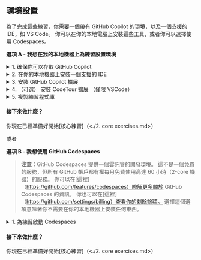 ## 環境設置

為了完成這些練習，你需要一個帶有 GitHub Copilot 的環境，以及一個支援的 IDE，如 VS Code。 你可以在你的本地電腦上安裝這些工具，或者你可以選擇使用 Codespaces。

**選項 A - 我想在我的本地機器上為練習設置環境**
<details>

<summary>1. 確保你可以存取 GitHub Copilot</summary>

### 訪問 GitHub Copilot

如果你 __沒有__ 下列任何一項：
- 一個可用的 Copilot 個人試用版
- 一個可用的 Copilot 個人訂閱版
- 一個可用的 Copilot 商業許可證

你可以在[這裡]（https://github.com/github-copilot/signup）註冊試用版。

</details>

<details>

<summary>2. 在你的本地機器上安裝一個支援的 IDE</summary>

### 在你的機器上安裝一個支援的 IDE

如果你 __沒有__ 下列任何一項：
- VSCode
- Visual Studio
- NeoVIM
- JetBrains IDE

在你的本地機器上，你需要安裝其中一個 IDE 來使用 GitHub Copilot 並完成練習。

如果你沒有特別的偏好，我們建議你安裝 VSCode。 你可以在[這裡]（https://code.visualstudio.com/download）下載。

</details>

<details>

<summary>3. 安裝 GitHub Copilot 擴展</summary>

### 安裝 GitHub Copilot 擴展

GitHub Copilot 是一個你需要在你的支持的開發者 IDE 中安裝的用戶端擴展。 該擴展適用於 VSCode，Visual Studio，NeoVIM 和 JetBrains IDE。

點擊下面的適當的 IDE 鏈接，獲取安裝擴展的指南。 在此過程中，你需要使用你的 GitHub 帳戶登錄，以確保你是 GitHub Copilot 的合法使用者。
- [VSCode](https://docs.github.com/en/copilot/getting-started-with-github-copilot?tool=vscode#installing-the-visual-studio-code-extension)
- [Visual Studio](https://docs.github.com/en/copilot/getting-started-with-github-copilot?tool=visualstudio#installing-the-visual-studio-extension)
- [NeoVIM](https://docs.github.com/en/copilot/getting-started-with-github-copilot?tool=neovim#installing-the-neovim-extension-on-macos)
- [JetBrains IDE](https://docs.github.com/en/copilot/getting-started-with-github-copilot?tool=jetbrains#installing-the-github-copilot-extension-in-your-jetbrains-ide)

現在，你應該已經在你選擇的 IDE 中安裝了 GitHub Copilot 擴展。

</details>

<details>

<summary>4. （可選） 安裝 CodeTour 擴展 （僅限 VSCode）</summary>

### 安裝 CodeTour 擴展

可選：CodeTour 是一個 **Visual Studio Code 擴展**，它允許你重播你的代碼的引導式演練。 我們的 GitHub Copilot 工作坊包括 CodeTour 檔，以説明你開始。 這不是練習的要求。

1. 導航到 [CodeTour 頁面]（https://marketplace.visualstudio.com/items?itemName=vsls-contrib.codetour） 在 Visual Studio Marketplace，然後點擊 **安裝**。

</details>

<details>

<summary>5. 複製練習程式庫</summary>

### 複製練習程式庫

1. 導航到 [Copilot-rock-paper-scissors 程式庫]（https://github.com/copilot-workshops/copilot-rock-paper-scissors） 
2. 使用你喜歡的方法將這個程式庫複製到你的本地機器。 你可以通過點擊代碼下拉功能表，然後點擊本地選項卡找到選項。

<img alt=“複製的 URL 是 https://github.com/copilot-workshops/copilot-rock-paper-scissors.git” width=“400” src=“../../assets/Cloning the repo.png” />

</details>

#### 接下來做什麼？
你現在已經準備好開始[核心練習]（<./2. core exercises.md>）

或者

**選項 B - 我想使用 GitHub Codespaces**

>**注意**：GitHub Codespaces 提供一個雲託管的開發環境。 這不是一個免費的服務，但所有 GitHub 帳戶都有權每月免費使用高達 60 小時（2-core 機器）的服務。 你可以在[這裡]（https://github.com/features/codespaces）瞭解更多關於 GitHub Codespaces 的資訊。 你也可以在[這裡]（https://github.com/settings/billing）查看你的剩餘餘額。 選擇這個選項意味著你不需要在你的本地機器上安裝任何東西。

<details>

<summary>1. 為練習啟動 Codespaces</summary>

### 為練習啟動 Codespaces

1. 對於我們的練習，你將開始通過導航到適當的程式庫，然後選擇 '**使用此範本**'，和 '**在 codespace 中打開**'

<img width=“601” alt=“在 Codespace 中打開” src=“../../assets/Open in a Codespace.png”>

</details>

#### 接下來做什麼？

你現在已經準備好開始[核心練習]（<./2. core exercises.md>）